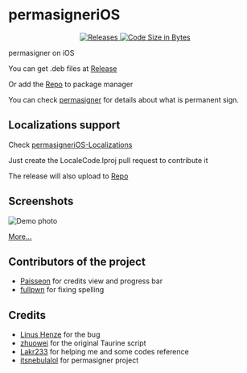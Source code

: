 # permasigneriOS

<p align="center">
  <a href="https://github.com/powenn/permasigneriOS/releases">
    <img alt="Releases" src="https://img.shields.io/github/downloads/powenn/permasigneriOS/total">
  </a>
  <a href="#">
    <img alt="Code Size in Bytes" src="https://img.shields.io/github/languages/code-size/powenn/permasigneriOS">
  </a>
</p>

permasigner on iOS

You can get .deb files at [Release](https://github.com/powenn/permasigneriOS/releases)

Or add the [Repo](https://powenn.github.io/PowenRepo/) to package manager

You can check [permasigner](https://github.com/itsnebulalol/permasigner) for details about what is permanent sign.

## Localizations support 

Check [permasigneriOS-Localizations](https://github.com/powenn/permasigneriOS-Localizations)

Just create the LocaleCode.lproj pull request to contribute it

The release will also upload to [Repo](https://powenn.github.io/PowenRepo/)


## Screenshots

![Demo photo][1]

[More...](https://powenn.github.io/PowenRepo/depiction/web/com.powen.permasignerios.html)

## Contributors of the project

- [Paisseon](https://github.com/Paisseon) for credits view and progress bar
- [fullpwn](https://github.com/fullpwn) for fixing spelling

## Credits 

- [Linus Henze](https://github.com/LinusHenze) for the bug
- [zhuowei](https://github.com/zhuowei) for the original Taurine script
- [Lakr233](https://github.com/Lakr233) for helping me and some codes reference
- [itsnebulalol](https://github.com/itsnebulalol) for permasigner project

[1]:https://powenn.github.io/PowenRepo/assets/com.powen.permasignerios/screenshot/01.png
[2]:https://powenn.github.io/PowenRepo/assets/com.powen.permasignerios/screenshot/02.png
[3]:https://powenn.github.io/PowenRepo/assets/com.powen.permasignerios/screenshot/03.png
[4]:https://powenn.github.io/PowenRepo/assets/com.powen.permasignerios/screenshot/04.png
